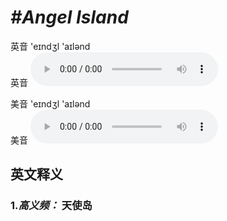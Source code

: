 # ***\#Angel Island*** 
英音 'eɪndʒl 'aɪlənd  
英音
<audio src="./media/Angel Island-B.aac" controls="controls"></audio>

美音 'eɪndʒl 'aɪlənd  
美音
<audio src="./media/Angel Island.aac" controls="controls"></audio>



  

英文释义
---
### 1.*高义频：* **天使岛**  


